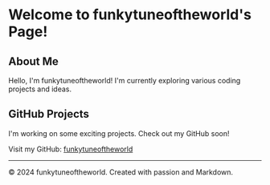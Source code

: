 # Welcome to funkytuneoftheworld's Page!

## About Me

Hello, I'm funkytuneoftheworld! I'm currently exploring various coding projects and ideas.

## GitHub Projects

I'm working on some exciting projects. Check out my GitHub soon!

Visit my GitHub: [funkytuneoftheworld](https://github.com/funkytuneoftheworld)

---

&copy; 2024 funkytuneoftheworld. Created with passion and Markdown.
